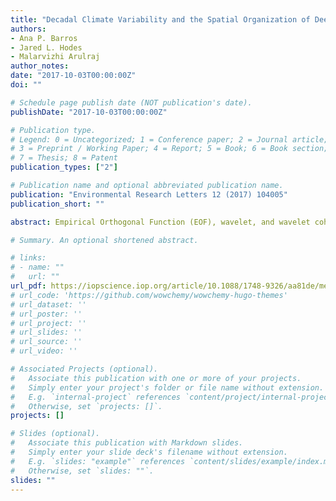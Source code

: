 ```yaml
---
title: "Decadal Climate Variability and the Spatial Organization of Deep Hydrological Drought"
authors:
- Ana P. Barros
- Jared L. Hodes
- Malarvizhi Arulraj
author_notes:
date: "2017-10-03T00:00:00Z"
doi: ""

# Schedule page publish date (NOT publication's date).
publishDate: "2017-10-03T00:00:00Z"

# Publication type.
# Legend: 0 = Uncategorized; 1 = Conference paper; 2 = Journal article;
# 3 = Preprint / Working Paper; 4 = Report; 5 = Book; 6 = Book section;
# 7 = Thesis; 8 = Patent
publication_types: ["2"]

# Publication name and optional abbreviated publication name.
publication: "Environmental Research Letters 12 (2017) 104005"
publication_short: ""

abstract: Empirical Orthogonal Function (EOF), wavelet, and wavelet coherence analysis of baseflow time-series from 126 streamgauges (record-length > 50 years; small and mid-size watersheds) in the US South Atlantic (USSA) region reveal three principal modes of space-time variability, (1) a region-wide dominant mode tied to annual precipitation that exhibits non-stationary decadal variability after the mid 1990s concurrent with the warming of the AMO (Atlantic Multidecadal Oscillation); (2) two spatial modes, east and west of the Blue Ridge, exhibiting nonstationary seasonal to sub-decadal variability before and after 1990 attributed to complex nonlinear interactions between ENSO and AMO impacting precipitation and recharge; and (3) deep (decadal) and shallow (< 6 years) space-time modes of groundwater variability separating basins with high and low annual mean baseflow fraction (MBF) by physiographic region. The results explain the propagation of multiscale climate variability into the regional groundwater system through recharge modulated by topography, geomorphology, and geology to determine the spatial organization of baseflow variability at decadal (and longer) time-scales, that is, deep hydrologic drought. Further, these findings suggest potential for long-range predictability of hydrological drought in small and mid-size watersheds, where baseflow is a robust indicator of nonstationary yield capacity of the underlying groundwater basins. Predictive associations between climate mode indices and deep baseflow (e.g. persistent decreases of the decadal-scale components of baseflow during the cold phase of the AMO in the USSA) can be instrumental toward improving forecast lead-times and long-range mitigation of severe drought.

# Summary. An optional shortened abstract.

# links:
# - name: ""
#   url: ""
url_pdf: https://iopscience.iop.org/article/10.1088/1748-9326/aa81de/meta
# url_code: 'https://github.com/wowchemy/wowchemy-hugo-themes'
# url_dataset: ''
# url_poster: ''
# url_project: ''
# url_slides: ''
# url_source: ''
# url_video: ''

# Associated Projects (optional).
#   Associate this publication with one or more of your projects.
#   Simply enter your project's folder or file name without extension.
#   E.g. `internal-project` references `content/project/internal-project/index.md`.
#   Otherwise, set `projects: []`.
projects: []

# Slides (optional).
#   Associate this publication with Markdown slides.
#   Simply enter your slide deck's filename without extension.
#   E.g. `slides: "example"` references `content/slides/example/index.md`.
#   Otherwise, set `slides: ""`.
slides: ""
---
```


